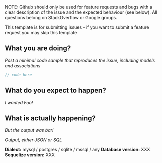 NOTE: Github should only be used for feature requests and bugs with a clear description of the issue and the expected behaviour (see below). All questions belong on StackOverflow or Google groups.

This template is for submitting issues - if you want to submit a feature request you may skip this template

## What you are doing?
_Post a minimal code sample that reproduces the issue, including models and associations_

```js
// code here
```

## What do you expect to happen?
_I wanted Foo!_

## What is actually happening?
_But the output was bar!_

_Output, either JSON or SQL_


__Dialect:__ mysql / postgres / sqlite / mssql / any
__Database version:__ XXX
__Sequelize version:__ XXX

